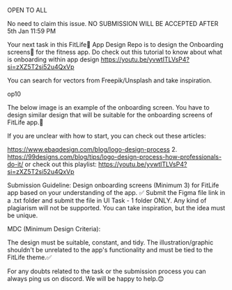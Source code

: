 OPEN TO ALL

No need to claim this issue. NO SUBMISSION WILL BE ACCEPTED AFTER 5th Jan 11:59 PM

Your next task in this FitLife💪 App Design Repo is to design the Onboarding screens📱 for the fitness app. Do check out this tutorial to know about what is onboarding within app design https://youtu.be/yvwtITLVsP4?si=zXZ5T2si52u4QxVp

You can search for vectors from Freepik/Unsplash and take inspiration.

op10

The below image is an example of the onboarding screen. You have to design similar design that will be suitable for the onboarding screens of FitLife app.💪

If you are unclear with how to start, you can check out these articles:

https://www.ebaqdesign.com/blog/logo-design-process 2. https://99designs.com/blog/tips/logo-design-process-how-professionals-do-it/
or check out this playlist:
https://youtu.be/yvwtITLVsP4?si=zXZ5T2si52u4QxVp

Submission Guideline:
Design onboarding screens (Minimum 3) for FitLife app based on your understanding of the app. ✅
Submit the Figma file link in a .txt folder and submit the file in UI Task - 1 folder ONLY.
Any kind of plagiarism will not be supported. You can take inspiration, but the idea must be unique.

MDC (Minimum Design Criteria):

The design must be suitable, constant, and tidy. The illustration/graphic shouldn't be unrelated to the app's functionality and must be tied to the FitLife theme.✅

For any doubts related to the task or the submission process you can always ping us on discord. We will be happy to help.😊
